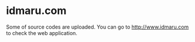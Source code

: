 # idmaru.com
Some of source codes are uploaded.
You can go to http://www.idmaru.com to check the web application.
